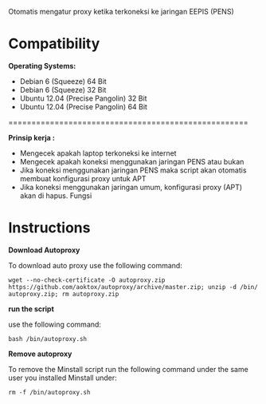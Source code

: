 Otomatis mengatur proxy ketika terkoneksi ke jaringan EEPIS (PENS)

Compatibility
=============

**Operating Systems:**

 + Debian 6 (Squeeze) 64 Bit
 + Debian 6 (Squeeze) 32 Bit
 + Ubuntu 12.04 (Precise Pangolin) 32 Bit
 + Ubuntu 12.04 (Precise Pangolin) 64 Bit

====================================================

**Prinsip kerja :**

 + Mengecek apakah laptop terkoneksi ke internet
 + Mengecek apakah koneksi menggunakan jaringan PENS atau bukan
 + Jika koneksi menggunakan jaringan PENS maka script akan otomatis membuat konfigurasi proxy untuk APT
 + Jika koneksi menggunakan jaringan umum, konfigurasi proxy (APT) akan di hapus.
Fungsi

Instructions
============

**Download Autoproxy**

To download auto proxy use the following command:

	wget --no-check-certificate -O autoproxy.zip https://github.com/aoktox/autoproxy/archive/master.zip; unzip -d /bin/ autoproxy.zip; rm autoproxy.zip

**run the script**

use the following command:

	bash /bin/autoproxy.sh

**Remove autoproxy**

To remove the Minstall script run the following command under the same user you installed Minstall under:

	rm -f /bin/autoproxy.sh

